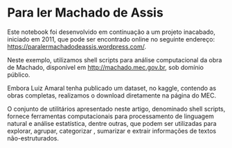 # Para ler Machado de Assis

Este notebook foi desenvolvido em continuação a um projeto inacabado, iniciado em 2011, que pode ser encontrado online no seguinte endereço: https://paralermachadodeassis.wordpress.com/.

Neste exemplo, utilizamos shell scripts para análise computacional da obra de Machado, disponível em http://machado.mec.gov.br, sob domínio público.

Embora Luiz Amaral tenha publicado um dataset, no kaggle, contendo as obras completas, realizamos o download diretamente na página do MEC.

O conjunto de utilitários apresentado neste artigo, denominado shell scripts, fornece ferramentas computacionais para processamento de linguagem natural e análise estatística, dentre outras, que podem ser utilizadas para explorar, agrupar, categorizar , sumarizar e extrair informações de textos não-estruturados.
